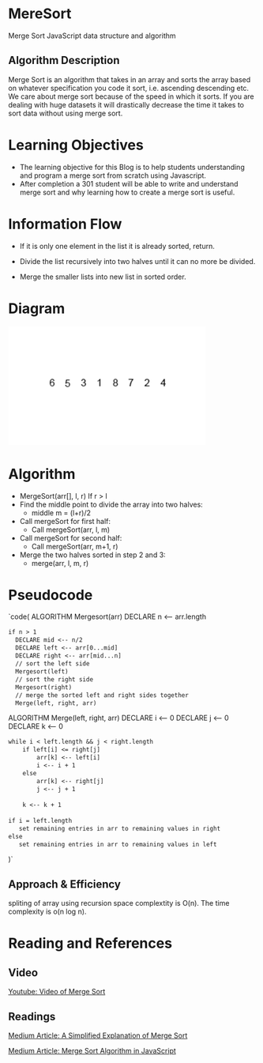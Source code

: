 # MereSort 
Merge Sort JavaScript data structure and algorithm

## Algorithm Description
Merge Sort is an algorithm that takes in an array and sorts the array based on whatever specification you code it sort, i.e. ascending descending etc. We care about merge sort because of the speed in which it sorts. If you are dealing with huge datasets it will drastically decrease the time it takes to sort data without using merge sort.

# Learning Objectives

* The learning objective for this Blog is to help students understanding and program a merge sort from scratch using Javascript.
* After completion a 301 student will be able to write and understand merge sort and why learning how to create a merge sort is useful.


# Information Flow
* If it is only one element in the list it is already sorted, return.

* Divide the list recursively into two halves until it can no more be divided.
* Merge the smaller lists into new list in sorted order.

# Diagram

<img src="./assets/images/MergeSort.gif" width="400">


# Algorithm 
* MergeSort(arr[], l,  r)
If r > l
* Find the middle point to divide the array into two halves:
  * middle m = (l+r)/2
* Call mergeSort for first half:   
  * Call mergeSort(arr, l, m)
* Call mergeSort for second half:
  * Call mergeSort(arr, m+1, r)
* Merge the two halves sorted in step 2 and 3:
  * merge(arr, l, m, r)

# Pseudocode
`code( 
  ALGORITHM Mergesort(arr)
    DECLARE n <-- arr.length
           
    if n > 1
      DECLARE mid <-- n/2
      DECLARE left <-- arr[0...mid]
      DECLARE right <-- arr[mid...n]
      // sort the left side
      Mergesort(left)
      // sort the right side
      Mergesort(right)
      // merge the sorted left and right sides together
      Merge(left, right, arr)

ALGORITHM Merge(left, right, arr)
    DECLARE i <-- 0
    DECLARE j <-- 0
    DECLARE k <-- 0

    while i < left.length && j < right.length
        if left[i] <= right[j]
            arr[k] <-- left[i]
            i <-- i + 1
        else
            arr[k] <-- right[j]
            j <-- j + 1
            
        k <-- k + 1

    if i = left.length
       set remaining entries in arr to remaining values in right
    else
       set remaining entries in arr to remaining values in left

)`



## Approach & Efficiency
spliting of array using recursion space complextity is O(n). The time complexity is o(n log n).

# Reading and References

## Video

[Youtube: Video of Merge Sort](https://www.youtube.com/watch?time_continue=133&v=XaqR3G_NVoo)

## Readings
[Medium Article: A Simplified Explanation of Merge Sort](https://medium.com/karuna-sehgal/a-simplified-explanation-of-merge-sort-77089fe03bb2)

[Medium Article: Merge Sort Algorithm in JavaScript](https://medium.com/javascript-in-plain-english/javascript-merge-sort-3205891ac060)
